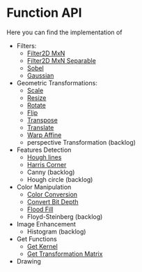 # Function API

Here you can find the implementation of
* Filters:
    * [Filter2D MxN](/Filters/Filter2D)
    * [Filter2D MxN Separable](/Filters/SepFilter2D)
    * [Sobel](/Filters/Sobel)
    * [Gaussian](/Gaussian)
* Geometric Transformations:
    * [Scale](/Geometric%20Transformations/Scale)
    * [Resize](/Geometric%20Transformations/Resize)
    * [Rotate](/Geometric%20Transformations/Rotate)
    * [Flip](/Geometric%20Transformations/Flip)
    * [Transpose](/Geometric%20Transformations/Transpose)
    * [Translate](/Geometric%20Transformations/Translate)
    * [Warp Affine](/Geometric%20Transformations/WarpAffine)
    * perspective Transformation (backlog)
* Features Detection
    * [Hough lines](/Features%20Detection/HoughLines)
    * [Harris Corner](/Features%20Detection/HarrisCorner)
    * Canny (backlog)
    * Hough circle (backlog)
* Color Manipulation
    * [Color Conversion](/Color%20Manipulation/ColorConvert)
    * [Convert Bit Depth](/Color%20Manipulation/ConvertBitDepth)
    * [Flood Fill](/Color%20Manipulation/FloodFill)
    * Floyd-Steinberg (backlog)
* Image Enhancement
    * Histogram (backlog)
* Get Functions
    * [Get Kernel](/Get%20functions/Get%20Kernel)
    * [Get Transformation Matrix](/Get%20functions/Get%20Transformation%20Matrix)
* Drawing
    

